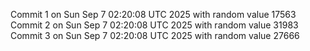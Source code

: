 Commit 1 on Sun Sep  7 02:20:08 UTC 2025 with random value 17563
Commit 2 on Sun Sep  7 02:20:08 UTC 2025 with random value 31983
Commit 3 on Sun Sep  7 02:20:08 UTC 2025 with random value 27666
